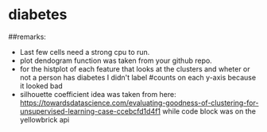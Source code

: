 # diabetes

##remarks:

- Last few cells need a strong cpu to run.
- plot dendogram function was taken from your github repo.
- for the histplot of each feature that looks at the clusters and wheter or not a person has diabetes I didn't label #counts on each y-axis because it looked bad
- silhouette coefficient idea was taken from here: https://towardsdatascience.com/evaluating-goodness-of-clustering-for-unsupervised-learning-case-ccebcfd1d4f1
while code block was on the yellowbrick api
